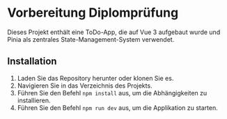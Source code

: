 # Vorbereitung Diplomprüfung

Dieses Projekt enthält eine ToDo-App, die auf Vue 3 aufgebaut wurde und Pinia als zentrales State-Management-System verwendet.

## Installation

1. Laden Sie das Repository herunter oder klonen Sie es.
2. Navigieren Sie in das Verzeichnis des Projekts.
3. Führen Sie den Befehl `npm install` aus, um die Abhängigkeiten zu installieren.
4. Führen Sie den Befehl `npm run dev` aus, um die Applikation zu starten.
